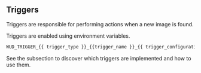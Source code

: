 ## Triggers

Triggers are responsible for performing actions when a new image is found.
  
Triggers are enabled using environment variables.

```bash
WUD_TRIGGER_{{ trigger_type }}_{{trigger_name }}_{{ trigger_configuration_item }}=XXX
```

See the subsection to discover which triggers are implemented and how to use them.